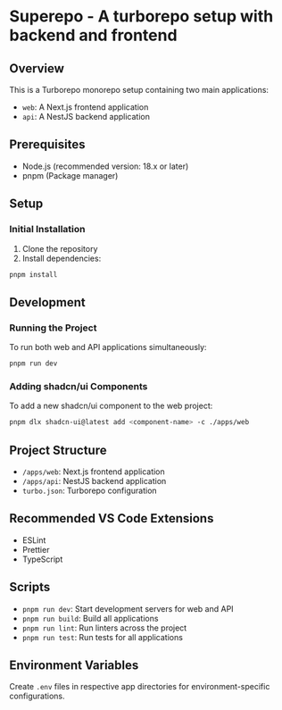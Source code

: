 # Superepo - A turborepo setup with backend and frontend

## Overview

This is a Turborepo monorepo setup containing two main applications:

- `web`: A Next.js frontend application
- `api`: A NestJS backend application

## Prerequisites

- Node.js (recommended version: 18.x or later)
- pnpm (Package manager)

## Setup

### Initial Installation

1. Clone the repository
2. Install dependencies:

```bash
pnpm install
```

## Development

### Running the Project

To run both web and API applications simultaneously:

```bash
pnpm run dev
```

### Adding shadcn/ui Components

To add a new shadcn/ui component to the web project:

```bash
pnpm dlx shadcn-ui@latest add <component-name> -c ./apps/web
```

## Project Structure

- `/apps/web`: Next.js frontend application
- `/apps/api`: NestJS backend application
- `turbo.json`: Turborepo configuration

## Recommended VS Code Extensions

- ESLint
- Prettier
- TypeScript

## Scripts

- `pnpm run dev`: Start development servers for web and API
- `pnpm run build`: Build all applications
- `pnpm run lint`: Run linters across the project
- `pnpm run test`: Run tests for all applications

## Environment Variables

Create `.env` files in respective app directories for environment-specific configurations.
